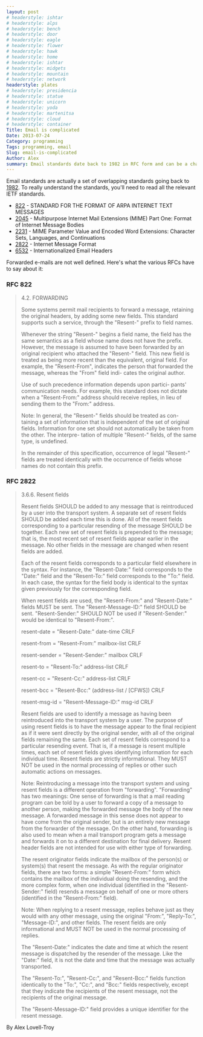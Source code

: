 ```yaml
---
layout: post
# headerstyle: ishtar
# headerstyle: alps
# headerstyle: bench
# headerstyle: door
# headerstyle: eagle
# headerstyle: flower
# headerstyle: hawk
# headerstyle: home
# headerstyle: ishtar
# headerstyle: midgets
# headerstyle: mountain
# headerstyle: network
headerstyle: plates
# headerstyle: presidencia
# headerstyle: statue
# headerstyle: unicorn
# headerstyle: yoda
# headerstyle: martenitsa
# headerstyle: cloud
# headerstyle: container
Title: Email is complicated
Date: 2013-07-24
Category: programming
Tags: programming, email
Slug: email-is-complicated
Author: Alex
summary: Email standards date back to 1982 in RFC form and can be a challenge to understand or follow as a software developer especially when dealing with international e-mail and forwards.  Here are the relevant standards.
---
```


Email standards are actually a set of overlapping standards going back to [1982](https://tools.ietf.org/html/rfc822). 
To really understand the standards, you'll need to read all the relevant IETF standards.

* [822](https://tools.ietf.org/html/rfc822) - STANDARD FOR THE FORMAT OF ARPA INTERNET TEXT MESSAGES
* [2045](https://tools.ietf.org/html/rfc2045) - Multipurpose Internet Mail Extensions (MIME) Part One: Format of Internet Message Bodies
* [2231](https://tools.ietf.org/html/rfc2231) - MIME Parameter Value and Encoded Word Extensions: Character Sets, Languages, and Continuations
* [2822](https://tools.ietf.org/html/rfc2822) - Internet Message Format
* [6532](https://tools.ietf.org/html/rfc6532) - Internationalized Email Headers

Forwarded e-mails are not well defined.  Here's what the various RFCs have to say about it:

### RFC 822
>
>4.2.  FORWARDING
>
>Some systems permit mail recipients to  forward  a  message,
>retaining  the original headers, by adding some new fields.  This
>standard supports such a service, through the "Resent-" prefix to
>field names.
>
>Whenever the string "Resent-" begins a field name, the field
>has  the  same  semantics as a field whose name does not have the
>prefix.  However, the message is assumed to have  been  forwarded
>by  an original recipient who attached the "Resent-" field.  This
>new field is treated as being more recent  than  the  equivalent,
>original  field.   For  example, the "Resent-From", indicates the
>person that forwarded the message, whereas the "From" field indi-
>cates the original author.
>
>Use of such precedence  information  depends  upon  partici-
>pants'  communication needs.  For example, this standard does not
>dictate when a "Resent-From:" address should receive replies,  in
>lieu of sending them to the "From:" address.
>
>Note:  In general, the "Resent-" fields should be treated as con-
>taining  a  set  of information that is independent of the
>set of original fields.  Information for  one  set  should
>not  automatically be taken from the other.  The interpre-
>tation of multiple "Resent-" fields, of the same type,  is
>undefined.
>
>In the remainder of this specification, occurrence of  legal
>"Resent-"  fields  are treated identically with the occurrence of
>fields whose names do not contain this prefix.


### RFC 2822
>
>3.6.6. Resent fields
>
>Resent fields SHOULD be added to any message that is reintroduced by
>a user into the transport system.  A separate set of resent fields
>SHOULD be added each time this is done.  All of the resent fields
>corresponding to a particular resending of the message SHOULD be
>together.  Each new set of resent fields is prepended to the message;
>that is, the most recent set of resent fields appear earlier in the
>message.  No other fields in the message are changed when resent
>fields are added.
>
>Each of the resent fields corresponds to a particular field elsewhere
>in the syntax.  For instance, the "Resent-Date:" field corresponds to
>the "Date:" field and the "Resent-To:" field corresponds to the "To:"
>field.  In each case, the syntax for the field body is identical to
>the syntax given previously for the corresponding field.
>
>When resent fields are used, the "Resent-From:" and "Resent-Date:"
>fields MUST be sent.  The "Resent-Message-ID:" field SHOULD be sent.
>"Resent-Sender:" SHOULD NOT be used if "Resent-Sender:" would be
>identical to "Resent-From:".
>
>resent-date     =       "Resent-Date:" date-time CRLF
>
>resent-from     =       "Resent-From:" mailbox-list CRLF
>
>resent-sender   =       "Resent-Sender:" mailbox CRLF
>
>resent-to       =       "Resent-To:" address-list CRLF
>
>resent-cc       =       "Resent-Cc:" address-list CRLF
>
>resent-bcc      =       "Resent-Bcc:" (address-list / [CFWS]) CRLF
>
>resent-msg-id   =       "Resent-Message-ID:" msg-id CRLF
>
>Resent fields are used to identify a message as having been
>reintroduced into the transport system by a user.  The purpose of
>using resent fields is to have the message appear to the final
>recipient as if it were sent directly by the original sender, with
>all of the original fields remaining the same.  Each set of resent
>fields correspond to a particular resending event.  That is, if a
>message is resent multiple times, each set of resent fields gives
>identifying information for each individual time.  Resent fields are
>strictly informational.  They MUST NOT be used in the normal
>processing of replies or other such automatic actions on messages.
>
>Note: Reintroducing a message into the transport system and using
>resent fields is a different operation from "forwarding".
>"Forwarding" has two meanings: One sense of forwarding is that a mail
>reading program can be told by a user to forward a copy of a message
>to another person, making the forwarded message the body of the new
>message.  A forwarded message in this sense does not appear to have
>come from the original sender, but is an entirely new message from
>the forwarder of the message.  On the other hand, forwarding is also
>used to mean when a mail transport program gets a message and
>forwards it on to a different destination for final delivery.  Resent
>header fields are not intended for use with either type of
>forwarding.
>
>The resent originator fields indicate the mailbox of the person(s) or
>system(s) that resent the message.  As with the regular originator
>fields, there are two forms: a simple "Resent-From:" form which
>contains the mailbox of the individual doing the resending, and the
>more complex form, when one individual (identified in the
>"Resent-Sender:" field) resends a message on behalf of one or more
>others (identified in the "Resent-From:" field).
>
>Note: When replying to a resent message, replies behave just as they
>would with any other message, using the original "From:",
>"Reply-To:", "Message-ID:", and other fields.  The resent fields are
>only informational and MUST NOT be used in the normal processing of
>replies.
>
>The "Resent-Date:" indicates the date and time at which the resent
>message is dispatched by the resender of the message.  Like the
>"Date:" field, it is not the date and time that the message was
>actually transported.
>
>The "Resent-To:", "Resent-Cc:", and "Resent-Bcc:" fields function
>identically to the "To:", "Cc:", and "Bcc:" fields respectively,
>except that they indicate the recipients of the resent message, not
>the recipients of the original message.
>
>The "Resent-Message-ID:" field provides a unique identifier for the
>resent message.

By Alex Lovell-Troy
